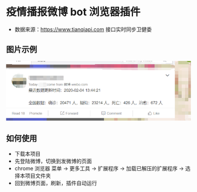 # 疫情播报微博 bot 浏览器插件
+ 数据来源：https://www.tianqiapi.com 接口实时同步卫健委

## 图片示例
![示例图片](./exm.png)

## 如何使用
+ 下载本项目
+ 先登陆微博，切换到发微博的页面
+ chrome 浏览器 菜单 -> 更多工具 -> 扩展程序 -> 加载已解压的扩展程序 -> 选择本项目文件夹
+ 回到微博页面，刷新，插件自动运行
